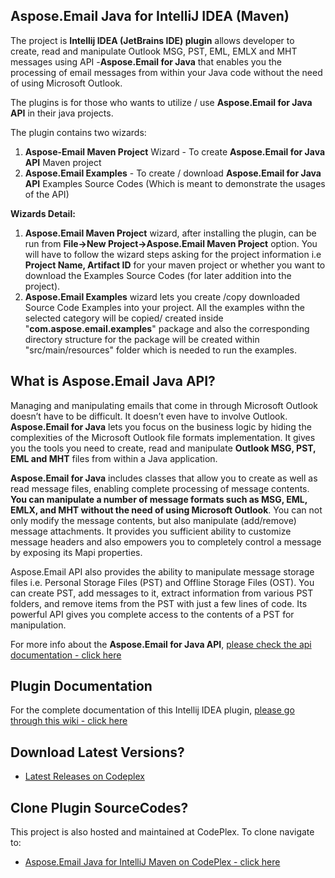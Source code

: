 ﻿## Aspose.Email Java for IntelliJ IDEA (Maven)
 
The project is **Intellij IDEA (JetBrains IDE) plugin** allows developer to create, read and manipulate Outlook MSG, PST, EML, EMLX and MHT messages using API -**Aspose.Email for Java** that enables you the processing of email messages from within your Java code without the need of using Microsoft Outlook.

The plugins is for those who wants to utilize / use **Aspose.Email for Java API** in their java projects.

The plugin contains two wizards:

1.  **Aspose-Email Maven Project** Wizard - To create **Aspose.Email for Java API** Maven project
2.  **Aspose.Email Examples** - To create / download **Aspose.Email for Java API** Examples Source Codes (Which is meant to demonstrate the usages of the API)

**Wizards Detail:**

1.  **Aspose.Email Maven Project** wizard, after installing the plugin, can be run from **File->New Project->Aspose.Email Maven Project** option. You will have to follow the wizard steps asking for the project information i.e **Project Name, Artifact ID** for your maven project or whether you want to download the Examples Source Codes (for later addition into the project).
2.  **Aspose.Email Examples** wizard lets you create /copy downloaded Source Code Examples into your project. All the examples withn the selected category will be copied/ created inside "**com.aspose.email.examples**" package and also the corresponding directory structure for the package will be created within "src/main/resources" folder which is needed to run the examples.

## What is Aspose.Email Java API?

Managing and manipulating emails that come in through Microsoft Outlook doesn’t have to be difficult. It doesn’t even have to involve Outlook. **Aspose.Email for Java** lets you focus on the business logic by hiding the complexities of the Microsoft Outlook file formats implementation. It gives you the tools you need to create, read and manipulate **Outlook MSG, PST, EML and MHT** files from within a Java application.

**Aspose.Email for Java** includes classes that allow you to create as well as read message files, enabling complete processing of message contents. **You can manipulate a number of message formats such as MSG, EML, EMLX, and MHT without the need of using Microsoft Outlook**. You can not only modify the message contents, but also manipulate (add/remove) message attachments. It provides you sufficient ability to customize message headers and also empowers you to completely control a message by exposing its Mapi properties.

Aspose.Email API also provides the ability to manipulate message storage files i.e. Personal Storage Files (PST) and Offline Storage Files (OST). You can create PST, add messages to it, extract information from various PST folders, and remove items from the PST with just a few lines of code. Its powerful API gives you complete access to the contents of a PST for manipulation.

For more info about the **Aspose.Email for Java API**, [please check the api documentation - click here](http://goo.gl/idmYQ1)

## Plugin Documentation

For the complete documentation of this Intellij IDEA plugin, [please go through this wiki - click here](http://goo.gl/j0rSTJ)

## Download Latest Versions?


* [Latest Releases on Codeplex](https://asposeemailjavaintellij.codeplex.com/releases)



## Clone Plugin SourceCodes?


This project is also hosted and maintained at CodePlex. To clone navigate to: 


* [Aspose.Email Java for IntelliJ Maven on CodePlex - click here](https://asposeemailjavaintellij.codeplex.com/SourceControl/latest)
